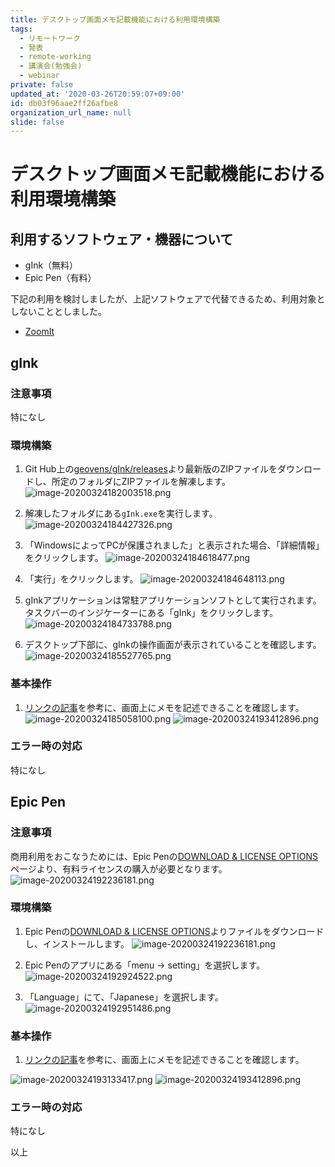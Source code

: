 ```yaml
---
title: デスクトップ画面メモ記載機能における利用環境構築
tags:
  - リモートワーク
  - 発表
  - remote-working
  - 講演会(勉強会)
  - webinar
private: false
updated_at: '2020-03-26T20:59:07+09:00'
id: db03f96aae2ff26afbe8
organization_url_name: null
slide: false
---
```

# デスクトップ画面メモ記載機能における利用環境構築

## 利用するソフトウェア・機器について

- gInk（無料）
- Epic Pen（有料）


下記の利用を検討しましたが、上記ソフトウェアで代替できるため、利用対象としないこととしました。

- [ZoomIt](https://docs.microsoft.com/ja-jp/sysinternals/downloads/zoomit)



## gInk

### 注意事項

特になし



### 環境構築

1. Git Hub上の[geovens/gInk/releases](https://github.com/geovens/gInk/releases/)より最新版のZIPファイルをダウンロードし、所定のフォルダにZIPファイルを解凍します。
![image-20200324182003518.png](https://qiita-image-store.s3.ap-northeast-1.amazonaws.com/0/281819/a66ef376-1204-d8ef-95eb-d443526deb97.png)


2. 解凍したフォルダにある`gInk.exe`を実行します。
![image-20200324184427326.png](https://qiita-image-store.s3.ap-northeast-1.amazonaws.com/0/281819/aeeb0fe3-f966-a5c1-7f24-0c2747182cac.png)




3. 「WindowsによってPCが保護されました」と表示された場合、「詳細情報」をクリックします。
![image-20200324184618477.png](https://qiita-image-store.s3.ap-northeast-1.amazonaws.com/0/281819/154bd963-075a-9660-dc2b-6e5103506fa2.png)



4. 「実行」をクリックします。
![image-20200324184648113.png](https://qiita-image-store.s3.ap-northeast-1.amazonaws.com/0/281819/2f04dc70-0bff-7f0c-5332-f27419be48fe.png)



5. gInkアプリケーションは常駐アプリケーションソフトとして実行されます。タスクバーのインジケーターにある「gInk」をクリックします。
![image-20200324184733788.png](https://qiita-image-store.s3.ap-northeast-1.amazonaws.com/0/281819/f228ab75-fab0-5bce-05c7-aad15f463007.png)




6. デスクトップ下部に、gInkの操作画面が表示されていることを確認します。
![image-20200324185527765.png](https://qiita-image-store.s3.ap-northeast-1.amazonaws.com/0/281819/7eccd308-3677-cb78-f0c8-7a1c9513f19a.png)



### 基本操作

1. [リンクの記事](https://freesoft-100.com/review/gink.html)を参考に、画面上にメモを記述できることを確認します。	
![image-20200324185058100.png](https://qiita-image-store.s3.ap-northeast-1.amazonaws.com/0/281819/4a33af6d-57c3-8feb-1fc5-f8611a41f49e.png)
![image-20200324193412896.png](https://qiita-image-store.s3.ap-northeast-1.amazonaws.com/0/281819/246eddbb-09af-ea85-1bab-3ce464712e78.png)



### エラー時の対応

特になし

## Epic Pen
### 注意事項

商用利用をおこなうためには、Epic Penの[DOWNLOAD & LICENSE OPTIONS](https://epic-pen.com/#download)ページより、有料ライセンスの購入が必要となります。
![image-20200324192236181.png](https://qiita-image-store.s3.ap-northeast-1.amazonaws.com/0/281819/843ecea4-b322-5748-fcbd-be454a5bcf2a.png)



### 環境構築

1. Epic Penの[DOWNLOAD & LICENSE OPTIONS](https://epic-pen.com/#download)よりファイルをダウンロードし、インストールします。
![image-20200324192236181.png](https://qiita-image-store.s3.ap-northeast-1.amazonaws.com/0/281819/c24240f5-e680-954d-1837-56c37ee44188.png)



2. Epic Penのアプリにある「menu -> setting」を選択します。
![image-20200324192924522.png](https://qiita-image-store.s3.ap-northeast-1.amazonaws.com/0/281819/b3634309-7e01-408c-b7a6-9de9f0649761.png)



3. 「Language」にて、「Japanese」を選択します。
![image-20200324192951486.png](https://qiita-image-store.s3.ap-northeast-1.amazonaws.com/0/281819/7297f517-84ed-eab0-067d-7443308dc1a0.png)



### 基本操作

1. [リンクの記事](https://himeb.com/epicpen/)を参考に、画面上にメモを記述できることを確認します。	

![image-20200324193133417.png](https://qiita-image-store.s3.ap-northeast-1.amazonaws.com/0/281819/3aabb488-cc9d-5514-c04e-abafc97ef13b.png)
![image-20200324193412896.png](https://qiita-image-store.s3.ap-northeast-1.amazonaws.com/0/281819/ba43f134-104d-f0fb-8d78-f991f96ee6fb.png)



### エラー時の対応

特になし



以上



